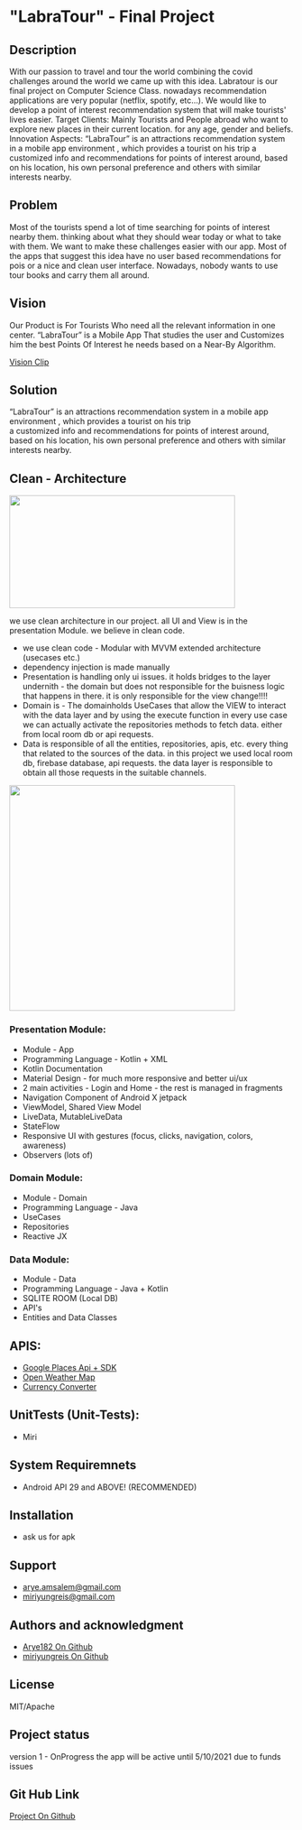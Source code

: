 # "LabraTour" - Final Project

## Description
With our passion to travel and tour the world combining the covid challenges around the world we came up with this idea.
Labratour is our final project on Computer Science Class. nowadays recommendation applications are very popular (netflix, spotify, etc…).
We would like to develop a point of interest recommendation system that will make tourists' lives easier.
Target Clients: Mainly Tourists and People abroad who want to explore new places in their current location.  for any age, gender and beliefs.
Innovation Aspects: “LabraTour” is  an attractions recommendation system in a mobile app  environment , which provides a tourist on his trip
a  customized info and recommendations for points of interest around,   based on his location, his own personal preference and others  with similar interests nearby.

## Problem
Most of the tourists spend a lot of time searching for points of interest nearby them. thinking about what they should wear
today or what to take with them. We want to make these challenges easier with our app.
Most of the apps that suggest this idea have no user based recommendations for pois or a nice and clean user interface.
Nowadays, nobody wants to use tour books and carry them all around.

## Vision
Our Product is For Tourists Who need all the relevant information in one center. “LabraTour” is a 
Mobile App That studies the user and Customizes him the best Points Of Interest he needs based on a Near-By Algorithm.

[Vision Clip](https://drive.google.com/drive/folders/1QB2G8W83gZMo1F9RghH-OQyRx7Rc6yu3)

## Solution
“LabraTour” is  an attractions recommendation system in a mobile app  environment , which provides a tourist on his trip  
a  customized info and recommendations for points of interest around,   based on his location, his own personal preference and others  with similar interests nearby.

## Clean - Architecture

<img src="https://cdn.statically.io/img/miro.medium.com/max/768/1*Xz9N14Fx30za5vggYnkBeA.png" width="400" height="200">

we use clean architecture in our project. all UI and View is in the presentation Module.
we believe in clean code.

- we use clean code - Modular with MVVM extended architecture (usecases etc.)
- dependency injection is made manually
- Presentation is handling only ui issues. it holds bridges to the layer undernith - the domain but does not
  responsible for the buisness logic that happens in there. it is only responsible for the view change!!!!
- Domain is - The domainholds UseCases that allow the VIEW to interact with the data layer and by using the
  execute function in every use case we can actually activate the repositories methods to fetch data. either from local room db or api requests.
- Data is responsible of all the entities, repositories, apis, etc. every thing that related to the sources of the data. in this
  project we used local room db, firebase database, api requests. the data layer is responsible to obtain all those requests in the suitable
  channels.

<img src="file:///android_asset/img/architecture.JPG" width="400" height="400">

### Presentation Module:
- Module - App
- Programming Language - Kotlin + XML
- Kotlin Documentation
- Material Design - for much more responsive and better ui/ux
- 2 main activities - Login and Home - the rest is managed in fragments
- Navigation Component of Android X jetpack
- ViewModel, Shared View Model
- LiveData, MutableLiveData
- StateFlow
- Responsive UI with gestures (focus, clicks, navigation, colors, awareness)
- Observers (lots of)

### Domain Module:
- Module - Domain
- Programming Language - Java
- UseCases
- Repositories
- Reactive JX

### Data Module:
- Module - Data
- Programming Language - Java + Kotlin
- SQLITE ROOM (Local DB)
- API's
- Entities and Data Classes

## APIS:
- [Google Places Api + SDK](https://developers.google.com/maps/documentation/places/web-service/overview)
- [Open Weather Map](https://openweathermap.org/api)
- [Currency Converter](https://api.exchangeratesapi.io/v1/)

## UnitTests (Unit-Tests):
- Miri

## System Requiremnets
- Android API 29 and ABOVE! (RECOMMENDED)

## Installation
- ask us for apk

## Support
- arye.amsalem@gmail.com  
- miriyungreis@gmail.com

## Authors and acknowledgment
- [Arye182 On Github](https://github.com/Arye182)
- [miriyungreis On Github](https://github.com/miriyungreis)

## License
MIT/Apache

## Project status
version 1 - OnProgress
the app will be active until 5/10/2021 due to funds issues

## Git Hub Link
[Project On Github](https://github.com/Arye182/LabraTour)
